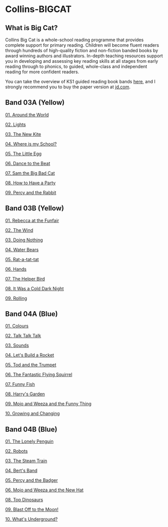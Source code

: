 # Collins-BIGCAT

## What is Big Cat?

Collins Big Cat is a whole-school reading programme that provides complete support for primary reading. Children will become fluent readers through hundreds of high-quality fiction and non-fiction banded books by award winning authors and illustrators. In-depth teaching resources support you in developing and assessing key reading skills at all stages from early reading through to phonics, to guided, whole-class and independent reading for more confident readers.

You can take the overview of KS1 guided reading book bands [here](Guide_to_the_Book_Bands.pdf), and I strongly recommend you to buy the paper version at [jd.com](https://item.jd.com/12207070.html).

## Band 03A (Yellow)

[01. Around the World](./Read_to_Succeed_Band_03A\(Yellow\)/01.Around-the-World.md)

[02. Lights](./Read_to_Succeed_Band_03A\(Yellow\)/02.Lights.md)

[03. The New Kite](./Read_to_Succeed_Band_03A\(Yellow\)/03.The-New-Kite.md)

[04. Where is my School?](./Read_to_Succeed_Band_03A\(Yellow\)/04.Where-is-my-School.md)

[05. The Little Egg](./Read_to_Succeed_Band_03A\(Yellow\)/05.The-Little-Egg.md)

[06. Dance to the Beat](./Read_to_Succeed_Band_03A\(Yellow\)/06.Dance-to-the-Beat.md)

[07. Sam the Big Bad Cat](./Read_to_Succeed_Band_03A\(Yellow\)/07.Sam-the-Big-Bad-Cat.md)

[08. How to Have a Party](./Read_to_Succeed_Band_03A\(Yellow\)/08.How-to-Have-a-Party.md)

[09. Percy and the Rabbit](./Read_to_Succeed_Band_03A\(Yellow\)/09.Percy-and-the-Rabbit.md)

## Band 03B (Yellow)

[01. Rebecca at the Funfair](./Read_to_Succeed_Band_03B\(Yellow\)/01.Rebecca-at-the-Funfair.md)

[02. The Wind](./Read_to_Succeed_Band_03B\(Yellow\)/02.The-Wind.md)

[03. Doing Nothing](./Read_to_Succeed_Band_03B\(Yellow\)/03.Doing-Nothing.md)

[04. Water Bears](./Read_to_Succeed_Band_03B\(Yellow\)/04.Water-Bears.md)

[05. Rat-a-tat-tat](./Read_to_Succeed_Band_03B\(Yellow\)/05.Rat-a-tat-tat.md)

[06. Hands](./Read_to_Succeed_Band_03B\(Yellow\)/06.Hands.md)

[07. The Helper Bird](./Read_to_Succeed_Band_03B\(Yellow\)/07.The-Helper-Bird.md)

[08. It Was a Cold Dark Night](./Read_to_Succeed_Band_03B\(Yellow\)/08.It-Was-a-Cold-Dark-Night.md)

[09. Rolling](./Read_to_Succeed_Band_03B\(Yellow\)/09.Rolling.md)

## Band 04A (Blue)

[01. Colours](./Read_to_Succeed_Band_04A\(Blue\)/01.Colours.md)

[02. Talk Talk Talk](./Read_to_Succeed_Band_04A\(Blue\)/02.Talk-Talk-Talk.md)

[03. Sounds](./Read_to_Succeed_Band_04A\(Blue\)/03.Sounds.md)

[04. Let's Build a Rocket](./Read_to_Succeed_Band_04A\(Blue\)/04.Let's-Build-a-Rocket.md)

[05. Tod and the Trumpet](./Read_to_Succeed_Band_04A\(Blue\)/05.Tod-and-the-Trumpet.md)

[06. The Fantastic Flying Squirrel](./Read_to_Succeed_Band_04A\(Blue\)/06.The-Fantastic-Flying-Squirrel.md)

[07. Funny Fish](./Read_to_Succeed_Band_04A\(Blue\)/07.Funny-Fish.md)

[08. Harry's Garden](./Read_to_Succeed_Band_04A\(Blue\)/08.Harry's-Garden.md)

[09. Mojo and Weeza and the Funny Thing](./Read_to_Succeed_Band_04A\(Blue\)/09.Mojo-and-Weeza-and-the-Funny-Thing.md)

[10. Growing and Changing](./Read_to_Succeed_Band_04A\(Blue\)/10.Growing-and-Changing.md)

## Band 04B (Blue)

[01. The Lonely Penguin](./Read_to_Succeed_Band_04B\(Blue\)/01.The-Lonely-Penguin.md)

[02. Robots](./Read_to_Succeed_Band_04B\(Blue\)/02.Robots.md)

[03. The Steam Train](./Read_to_Succeed_Band_04B\(Blue\)/03.The-Steam-Train.md)

[04. Bert's Band](./Read_to_Succeed_Band_04B\(Blue\)/04.Bert's-Band.md)

[05. Percy and the Badger](./Read_to_Succeed_Band_04B\(Blue\)/05.Percy-and-the-Badger.md)

[06. Mojo and Weeza and the New Hat](./Read_to_Succeed_Band_04B\(Blue\)/06.Mojo-and-Weeza-and-the-New-Hat.md)

[08. Top Dinosaurs](./Read_to_Succeed_Band_04B\(Blue\)/08.Top-Dinosaurs.md)

[09. Blast Off to the Moon!](./Read_to_Succeed_Band_04B\(Blue\)/09.Blast-Off-to-the-Moon!.md)

[10. What's Underground?](./Read_to_Succeed_Band_04B\(Blue\)/10.What's-Underground.md)
